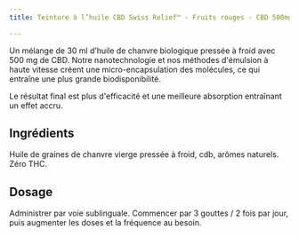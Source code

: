 ```yaml
---
title: Teinture à l’huile CBD Swiss Relief™ - Fruits rouges - CBD 500mg / 30mL

---
```

Un mélange de 30 ml d’huile de chanvre biologique pressée à froid avec 500 mg de CBD. Notre nanotechnologie et nos méthodes d'émulsion à haute vitesse créent une micro-encapsulation des molécules, ce qui entraîne une plus grande biodisponibilité.

<!-- more -->

Le résultat final est plus d'efficacité et une meilleure absorption entraînant un effet accru.

## Ingrédients

Huile de graines de chanvre vierge pressée à froid, cdb, arômes naturels. Zéro THC.

## Dosage

Administrer par voie sublinguale. Commencer par 3 gouttes / 2 fois par jour, puis augmenter les doses et la fréquence au besoin.

